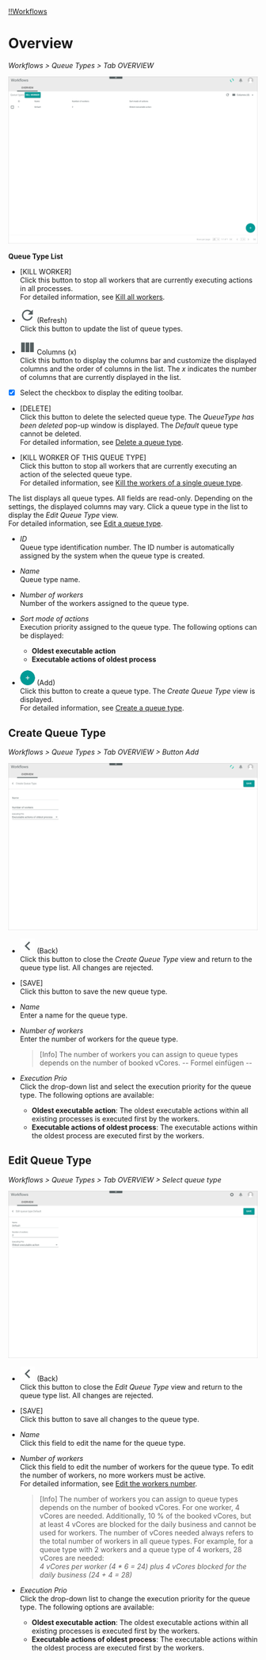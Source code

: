 [!!Workflows](ActindoWorkFlow)

# Overview
*Workflows > Queue Types > Tab OVERVIEW*

![Queue types](/Assets/Screenshots/ActindoWorkFlow/QueueTypes/Overview.png "[Queue types]")

**Queue Type List**

- [KILL WORKER]   
  Click this button to stop all workers that are currently executing actions in all processes.   
  For detailed information, see [Kill all workers](/ActindoWorkFlow/Integration/01_ConfigureQueueTypes.md#kill-all-workers).

- ![Refresh](/Assets/Icons/Refresh01.png "[Refresh]") (Refresh)   
  Click this button to update the list of queue types.

- ![Columns](/Assets/Icons/Columns.png "[Columns]") Columns (x)   
  Click this button to display the columns bar and customize the displayed columns and the order of columns in the list. The *x* indicates the number of columns that are currently displayed in the list.

- [x]     
  Select the checkbox to display the editing toolbar.

- [DELETE]   
  Click this button to delete the selected queue type. The *QueueType has been deleted* pop-up window is displayed. The *Default* queue type cannot be deleted.  
  For detailed information, see [Delete a queue type](/ActindoWorkFlow/Integration/01_ConfigureQueueTypes.md#delete-a-queue-type).

- [KILL WORKER OF THIS QUEUE TYPE]   
  Click this button to stop all workers that are currently executing an action of the selected queue type.   
  For detailed information, see [Kill the workers of a single queue type](/ActindoWorkFlow/Integration/01_ConfigureQueueTypes.md#kill-the-workers-of-a-single-queue-type).

The list displays all queue types. All fields are read-only. Depending on the settings, the displayed columns may vary. Click a queue type in the list to display the *Edit Queue Type* view.   
For detailed information, see [Edit a queue type](/ActindoWorkFlow/Integration/01_ConfigureQueueTypes.md#edit-a-queue-type).


- *ID*   
  Queue type identification number. The ID number is automatically assigned by the system when the queue type is created.

- *Name*   
  Queue type name.  

- *Number of workers*   
  Number of the workers assigned to the queue type.

- *Sort mode of actions*   
  Execution priority assigned to the queue type. The following options can be displayed:   
  - **Oldest executable action**
  - **Executable actions of oldest process**


- ![Add](/Assets/Icons/Plus01.png "[Add]") (Add)   
  Click this button to create a queue type. The *Create Queue Type* view is displayed.   
  For detailed information, see [Create a queue type](/ActindoWorkFlow/Integration/01_ConfigureQueueTypes.md#create-a-queue-type).



## Create Queue Type

*Workflows > Queue Types > Tab OVERVIEW > Button Add*

![Create queue type](/Assets/Screenshots/ActindoWorkFlow/QueueTypes/CreateQueueType.png "[Create queue types]")

- ![Back](/Assets/Icons/Back02.png "[Back]") (Back)   
  Click this button to close the *Create Queue Type* view and return to the queue type list. All changes are rejected.

- [SAVE]   
  Click this button to save the new queue type.

- *Name*   
  Enter a name for the queue type.  

- *Number of workers*   
  Enter the number of workers for the queue type.

  > [Info] The number of workers you can assign to queue types depends on the number of booked vCores. -- Formel einfügen --

- *Execution Prio*   
  Click the drop-down list and select the execution priority for the queue type. The following options are available:
  - **Oldest executable action**: The oldest executable actions within all existing processes is executed first by the workers.
  - **Executable actions of oldest process**: The executable actions within the oldest process are executed first by the workers.



## Edit Queue Type

*Workflows > Queue Types > Tab OVERVIEW > Select queue type*

![Edit queue type](/Assets/Screenshots/ActindoWorkFlow/QueueTypes/EditQueueType.png "[Edit queue types]")


- ![Back](/Assets/Icons/Back02.png "[Back]") (Back)   
  Click this button to close the *Edit Queue Type* view and return to the queue type list. All changes are rejected.

- [SAVE]   
  Click this button to save all changes to the queue type.

- *Name*   
  Click this field to edit the name for the queue type.  

- *Number of workers*   
  Click this field to edit the number of workers for the queue type. To edit the number of workers, no more workers must be active.   
  For detailed information, see [Edit the workers number](/ActindoWorkFlow/Integration/01_ConfigureQueueTypes.md#edit-the-workers-number).

  > [Info] The number of workers you can assign to queue types depends on the number of booked vCores. For one worker, 4 vCores are needed. Additionally, 10 % of the booked vCores, but at least 4 vCores are blocked for the daily business and cannot be used for workers. The number of vCores needed always refers to the total number of workers in all queue types. For example, for a queue type with 2 workers and a queue type of 4 workers, 28 vCores are needed:   
  *4 vCores per worker (4 * 6 = 24) plus 4 vCores blocked for the daily business (24 + 4 = 28)*

- *Execution Prio*   
  Click the drop-down list to change the execution priority for the queue type. The following options are available:
  - **Oldest executable action**: The oldest executable actions within all existing processes is executed first by the workers.
  - **Executable actions of oldest process**: The executable actions within the oldest process are executed first by the workers.
